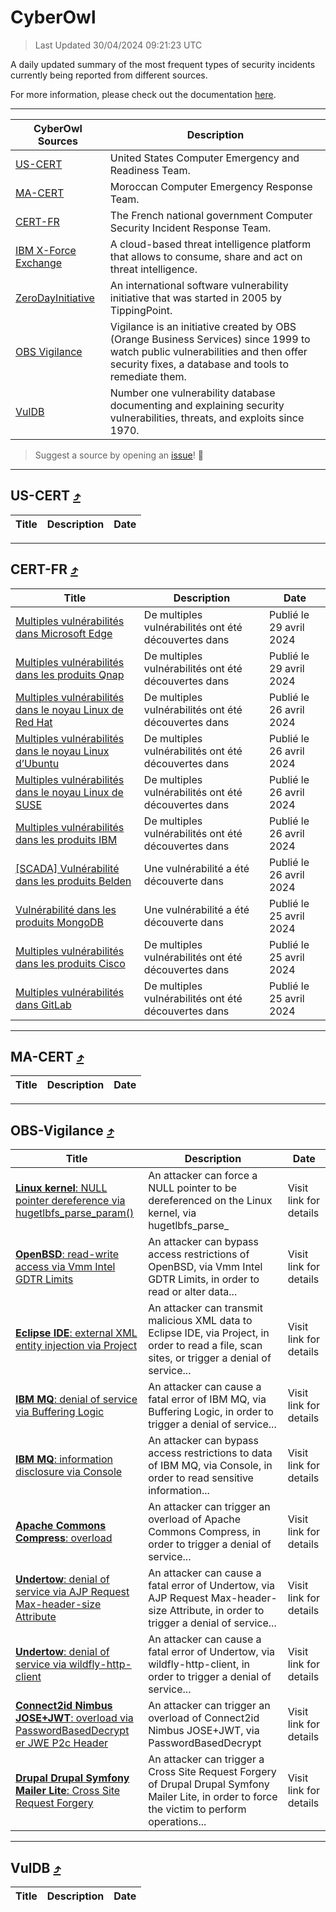 
 <div id='top'></div>

# CyberOwl

 > Last Updated 30/04/2024 09:21:23 UTC
 
 A daily updated summary of the most frequent types of security incidents currently being reported from different sources.
 
 For more information, please check out the documentation [here](./docs/README.md).
 
 ---
 |CyberOwl Sources|Description|
 |---|---|
 |[US-CERT](#us-cert-arrow_heading_up)|United States Computer Emergency and Readiness Team.|
 |[MA-CERT](#ma-cert-arrow_heading_up)|Moroccan Computer Emergency Response Team.|
 |[CERT-FR](#cert-fr-arrow_heading_up)|The French national government Computer Security Incident Response Team.|
 |[IBM X-Force Exchange](#ibmcloud-arrow_heading_up)|A cloud-based threat intelligence platform that allows to consume, share and act on threat intelligence.|
 |[ZeroDayInitiative](#zerodayinitiative-arrow_heading_up)|An international software vulnerability initiative that was started in 2005 by TippingPoint.|
 |[OBS Vigilance](#obs-vigilance-arrow_heading_up)|Vigilance is an initiative created by OBS (Orange Business Services) since 1999 to watch public vulnerabilities and then offer security fixes, a database and tools to remediate them.|
 |[VulDB](#vuldb-arrow_heading_up)|Number one vulnerability database documenting and explaining security vulnerabilities, threats, and exploits since 1970.|
 
 > Suggest a source by opening an [issue](https://github.com/karimhabush/cyberowl/issues)! :raised_hands:
 ---

## US-CERT [:arrow_heading_up:](#cyberowl)

 |Title|Description|Date|
 |---|---|---|
 
 ---

## CERT-FR [:arrow_heading_up:](#cyberowl)

 |Title|Description|Date|
 |---|---|---|
 |[Multiples vulnérabilités dans Microsoft Edge](https://www.cert.ssi.gouv.fr/avis/CERTFR-2024-AVI-0355/)|De multiples vulnérabilités ont été découvertes dans |Publié le 29 avril 2024|
 |[Multiples vulnérabilités dans les produits Qnap](https://www.cert.ssi.gouv.fr/avis/CERTFR-2024-AVI-0354/)|De multiples vulnérabilités ont été découvertes dans |Publié le 29 avril 2024|
 |[Multiples vulnérabilités dans le noyau Linux de Red Hat](https://www.cert.ssi.gouv.fr/avis/CERTFR-2024-AVI-0353/)|De multiples vulnérabilités ont été découvertes dans |Publié le 26 avril 2024|
 |[Multiples vulnérabilités dans le noyau Linux d’Ubuntu](https://www.cert.ssi.gouv.fr/avis/CERTFR-2024-AVI-0352/)|De multiples vulnérabilités ont été découvertes dans |Publié le 26 avril 2024|
 |[Multiples vulnérabilités dans le noyau Linux de SUSE](https://www.cert.ssi.gouv.fr/avis/CERTFR-2024-AVI-0351/)|De multiples vulnérabilités ont été découvertes dans |Publié le 26 avril 2024|
 |[Multiples vulnérabilités dans les produits IBM](https://www.cert.ssi.gouv.fr/avis/CERTFR-2024-AVI-0350/)|De multiples vulnérabilités ont été découvertes dans |Publié le 26 avril 2024|
 |[[SCADA] Vulnérabilité dans les produits Belden](https://www.cert.ssi.gouv.fr/avis/CERTFR-2024-AVI-0349/)|Une vulnérabilité a été découverte dans |Publié le 26 avril 2024|
 |[Vulnérabilité dans les produits MongoDB](https://www.cert.ssi.gouv.fr/avis/CERTFR-2024-AVI-0348/)|Une vulnérabilité a été découverte dans |Publié le 25 avril 2024|
 |[Multiples vulnérabilités dans les produits Cisco](https://www.cert.ssi.gouv.fr/avis/CERTFR-2024-AVI-0347/)|De multiples vulnérabilités ont été découvertes dans |Publié le 25 avril 2024|
 |[Multiples vulnérabilités dans GitLab](https://www.cert.ssi.gouv.fr/avis/CERTFR-2024-AVI-0346/)|De multiples vulnérabilités ont été découvertes dans |Publié le 25 avril 2024|
 
 ---

## MA-CERT [:arrow_heading_up:](#cyberowl)

 |Title|Description|Date|
 |---|---|---|
 
 ---

## OBS-Vigilance [:arrow_heading_up:](#cyberowl)

 |Title|Description|Date|
 |---|---|---|
 |[<a href="https://vigilance.fr/vulnerability/Linux-kernel-NULL-pointer-dereference-via-hugetlbfs-parse-param-44072" class="noirorange"><b>Linux kernel</b>: NULL pointer dereference via hugetlbfs_parse_<wbr>param()</wbr></a>](https://vigilance.fr/vulnerability/Linux-kernel-NULL-pointer-dereference-via-hugetlbfs-parse-param-44072)|An attacker can force a NULL pointer to be dereferenced on the Linux kernel, via hugetlbfs_parse_|Visit link for details|
 |[<a href="https://vigilance.fr/vulnerability/OpenBSD-read-write-access-via-Vmm-Intel-GDTR-Limits-43683" class="noirorange"><b>OpenBSD</b>: read-write access via Vmm Intel GDTR Limits</a>](https://vigilance.fr/vulnerability/OpenBSD-read-write-access-via-Vmm-Intel-GDTR-Limits-43683)|An attacker can bypass access restrictions of OpenBSD, via Vmm Intel GDTR Limits, in order to read or alter data...|Visit link for details|
 |[<a href="https://vigilance.fr/vulnerability/Eclipse-IDE-external-XML-entity-injection-via-Project-43682" class="noirorange"><b>Eclipse IDE</b>: external XML entity injection via Project</a>](https://vigilance.fr/vulnerability/Eclipse-IDE-external-XML-entity-injection-via-Project-43682)|An attacker can transmit malicious XML data to Eclipse IDE, via Project, in order to read a file, scan sites, or trigger a denial of service...|Visit link for details|
 |[<a href="https://vigilance.fr/vulnerability/IBM-MQ-denial-of-service-via-Buffering-Logic-43681" class="noirorange"><b>IBM MQ</b>: denial of service via Buffering Logic</a>](https://vigilance.fr/vulnerability/IBM-MQ-denial-of-service-via-Buffering-Logic-43681)|An attacker can cause a fatal error of IBM MQ, via Buffering Logic, in order to trigger a denial of service...|Visit link for details|
 |[<a href="https://vigilance.fr/vulnerability/IBM-MQ-information-disclosure-via-Console-43680" class="noirorange"><b>IBM MQ</b>: information disclosure via Console</a>](https://vigilance.fr/vulnerability/IBM-MQ-information-disclosure-via-Console-43680)|An attacker can bypass access restrictions to data of IBM MQ, via Console, in order to read sensitive information...|Visit link for details|
 |[<a href="https://vigilance.fr/vulnerability/Apache-Commons-Compress-overload-43679" class="noirorange"><b>Apache Commons Compress</b>: overload</a>](https://vigilance.fr/vulnerability/Apache-Commons-Compress-overload-43679)|An attacker can trigger an overload of Apache Commons Compress, in order to trigger a denial of service...|Visit link for details|
 |[<a href="https://vigilance.fr/vulnerability/Undertow-denial-of-service-via-AJP-Request-Max-header-size-Attribute-43677" class="noirorange"><b>Undertow</b>: denial of service via AJP Request Max-header-size Attribute</a>](https://vigilance.fr/vulnerability/Undertow-denial-of-service-via-AJP-Request-Max-header-size-Attribute-43677)|An attacker can cause a fatal error of Undertow, via AJP Request Max-header-size Attribute, in order to trigger a denial of service...|Visit link for details|
 |[<a href="https://vigilance.fr/vulnerability/Undertow-denial-of-service-via-wildfly-http-client-43676" class="noirorange"><b>Undertow</b>: denial of service via wildfly-http-client</a>](https://vigilance.fr/vulnerability/Undertow-denial-of-service-via-wildfly-http-client-43676)|An attacker can cause a fatal error of Undertow, via wildfly-http-client, in order to trigger a denial of service...|Visit link for details|
 |[<a href="https://vigilance.fr/vulnerability/Connect2id-Nimbus-JOSE-JWT-overload-via-PasswordBasedDecrypter-JWE-P2c-Header-43675" class="noirorange"><b>Connect2id Nimbus JOSE+JWT</b>: overload via PasswordBasedDecrypt<wbr>er JWE P2c Header</wbr></a>](https://vigilance.fr/vulnerability/Connect2id-Nimbus-JOSE-JWT-overload-via-PasswordBasedDecrypter-JWE-P2c-Header-43675)|An attacker can trigger an overload of Connect2id Nimbus JOSE+JWT, via PasswordBasedDecrypt|Visit link for details|
 |[<a href="https://vigilance.fr/vulnerability/Drupal-Drupal-Symfony-Mailer-Lite-Cross-Site-Request-Forgery-43674" class="noirorange"><b>Drupal Drupal Symfony Mailer Lite</b>: Cross Site Request Forgery</a>](https://vigilance.fr/vulnerability/Drupal-Drupal-Symfony-Mailer-Lite-Cross-Site-Request-Forgery-43674)|An attacker can trigger a Cross Site Request Forgery of Drupal Drupal Symfony Mailer Lite, in order to force the victim to perform operations...|Visit link for details|
 
 ---

## VulDB [:arrow_heading_up:](#cyberowl)

 |Title|Description|Date|
 |---|---|---|
 